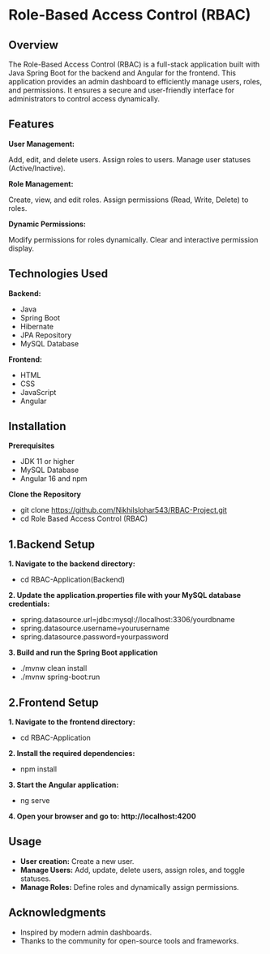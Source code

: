 # Role-Based Access Control (RBAC)

## Overview

The Role-Based Access Control (RBAC) is a full-stack application built with Java Spring Boot for the backend and Angular for the frontend. 
This application provides an admin dashboard to efficiently manage users, roles, and permissions. 
It ensures a secure and user-friendly interface for administrators to control access dynamically.

## Features

**User Management:**

Add, edit, and delete users.
Assign roles to users.
Manage user statuses (Active/Inactive).

**Role Management:**

Create, view, and edit roles.
Assign permissions (Read, Write, Delete) to roles.

**Dynamic Permissions:**

Modify permissions for roles dynamically.
Clear and interactive permission display.

## Technologies Used

**Backend:**

- Java
- Spring Boot
- Hibernate
- JPA Repository
- MySQL Database

**Frontend:**

- HTML
- CSS
- JavaScript
- Angular

## Installation

**Prerequisites**

- JDK 11 or higher
- MySQL Database
- Angular 16 and npm

**Clone the Repository**

- git clone https://github.com/Nikhilslohar543/RBAC-Project.git
- cd Role Based Access Control (RBAC)

## 1.Backend Setup

**1. Navigate to the backend directory:**

- cd RBAC-Application(Backend)
  
**2. Update the application.properties file with your MySQL database credentials:**

- spring.datasource.url=jdbc:mysql://localhost:3306/yourdbname
- spring.datasource.username=yourusername
- spring.datasource.password=yourpassword

**3. Build and run the Spring Boot application**

- ./mvnw clean install
- ./mvnw spring-boot:run

## 2.Frontend Setup

**1. Navigate to the frontend directory:**

- cd RBAC-Application

**2. Install the required dependencies:**

- npm install

**3. Start the Angular application:**

- ng serve

**4. Open your browser and go to: http://localhost:4200**

## Usage

- **User creation:** Create a new user.
- **Manage Users:** Add, update, delete users, assign roles, and toggle statuses.
- **Manage Roles:** Define roles and dynamically assign permissions.

## Acknowledgments

- Inspired by modern admin dashboards.
- Thanks to the community for open-source tools and frameworks.

